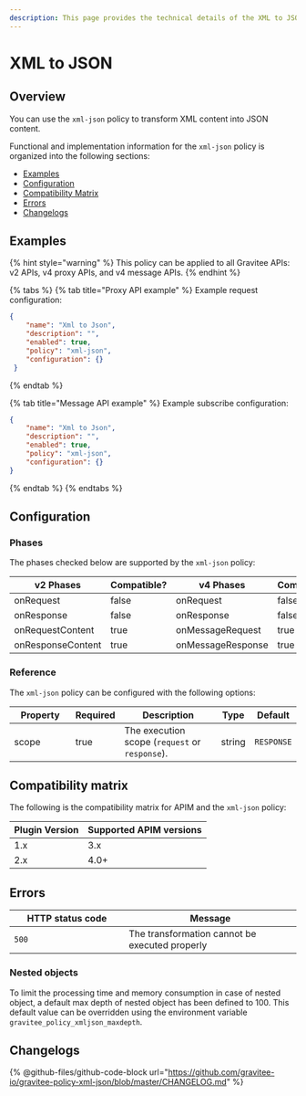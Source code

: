 ```yaml
---
description: This page provides the technical details of the XML to JSON policy
---
```


# XML to JSON

## Overview

You can use the `xml-json` policy to transform XML content into JSON content.

Functional and implementation information for the `xml-json` policy is organized into the following sections:

* [Examples](xml-to-json.md#examples)
* [Configuration](xml-to-json.md#configuration)
* [Compatibility Matrix](xml-to-json.md#compatibility-matrix)
* [Errors](xml-to-json.md#errors)
* [Changelogs](xml-to-json.md#changelogs)

## Examples

{% hint style="warning" %}
This policy can be applied to all Gravitee APIs: v2 APIs, v4 proxy APIs, and v4 message APIs.
{% endhint %}

{% tabs %}
{% tab title="Proxy API example" %}
Example request configuration:

```json
{
    "name": "Xml to Json",
    "description": "",
    "enabled": true,
    "policy": "xml-json",
    "configuration": {}
 }
```
{% endtab %}

{% tab title="Message API example" %}
Example subscribe configuration:

```json
{
    "name": "Xml to Json",
    "description": "",
    "enabled": true,
    "policy": "xml-json",
    "configuration": {}
}
```
{% endtab %}
{% endtabs %}

## Configuration

### Phases

The phases checked below are supported by the `xml-json` policy:

<table data-full-width="false"><thead><tr><th width="209">v2 Phases</th><th width="139" data-type="checkbox">Compatible?</th><th width="197.41136671177264">v4 Phases</th><th data-type="checkbox">Compatible?</th></tr></thead><tbody><tr><td>onRequest</td><td>false</td><td>onRequest</td><td>false</td></tr><tr><td>onResponse</td><td>false</td><td>onResponse</td><td>false</td></tr><tr><td>onRequestContent</td><td>true</td><td>onMessageRequest</td><td>true</td></tr><tr><td>onResponseContent</td><td>true</td><td>onMessageResponse</td><td>true</td></tr></tbody></table>

### Reference

The `xml-json` policy can be configured with the following options:

<table><thead><tr><th width="128">Property</th><th data-type="checkbox">Required</th><th width="253">Description</th><th>Type</th><th>Default</th></tr></thead><tbody><tr><td>scope</td><td>true</td><td>The execution scope (<code>request</code> or <code>response</code>).</td><td>string</td><td><code>RESPONSE</code></td></tr></tbody></table>

## Compatibility matrix

The following is the compatibility matrix for APIM and the `xml-json` policy:

<table data-full-width="false"><thead><tr><th>Plugin Version</th><th>Supported APIM versions</th></tr></thead><tbody><tr><td>1.x</td><td>3.x</td></tr><tr><td>2.x</td><td>4.0+</td></tr></tbody></table>

## Errors

<table><thead><tr><th width="185.5">HTTP status code</th><th>Message</th></tr></thead><tbody><tr><td><code>500</code></td><td>The transformation cannot be executed properly</td></tr></tbody></table>

### Nested objects

To limit the processing time and memory consumption in case of nested object, a default max depth of nested object has been defined to 100. This default value can be overridden using the environment variable `gravitee_policy_xmljson_maxdepth`.

## Changelogs

{% @github-files/github-code-block url="https://github.com/gravitee-io/gravitee-policy-xml-json/blob/master/CHANGELOG.md" %}

